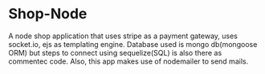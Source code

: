 # Shop-Node

A node shop application that uses stripe as a payment gateway, uses socket.io, ejs as templating engine.
Database used is mongo db(mongoose ORM) but steps to connect using sequelize(SQL) is also there as commentec code.
Also, this app makes use of nodemailer to send mails.
